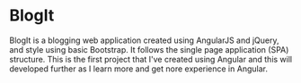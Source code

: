 # BlogIt
BlogIt is a blogging web application created using AngularJS and jQuery, and style using basic Bootstrap.
It follows the single page application (SPA) structure.
This is the first project that I've created using Angular and this will developed further as I learn more and get nore experience in Angular.

